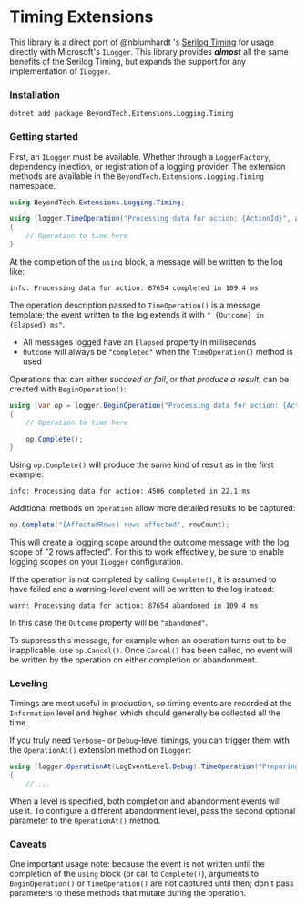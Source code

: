 # Timing Extensions

This library is a direct port of @nblumhardt 's [Serilog Timing](https://github.com/nblumhardt/serilog-timings) for usage directly with Microsoft's `ILogger`.  This library provides ***almost*** all the same benefits of the Serilog Timing, but expands the support for any implementation of `ILogger`.

### Installation

```
dotnet add package BeyondTech.Extensions.Logging.Timing
```

### Getting started

First, an `ILogger` must be available.  Whether through a `LoggerFactory`, dependency injection, or registration of a logging provider.  The extension methods are available in the `BeyondTech.Extensions.Logging.Timing` namespace.

```cs
using BeyondTech.Extensions.Logging.Timing;
```

```cs
using (logger.TimeOperation("Processing data for action: {ActionId}", action.Id))
{
    // Operation to time here
}
```

At the completion of the `using` block, a message will be written to the log like:

```
info: Processing data for action: 87654 completed in 109.4 ms
```

The operation description passed to `TimeOperation()` is a message template; the event written to the log
extends it with `" {Outcome} in {Elapsed} ms"`.

 * All messages logged have an `Elapsed` property in milliseconds
 * `Outcome` will always be `"completed"` when the `TimeOperation()` method is used

Operations that can either _succeed or fail_, or _that produce a result_, can be created with
`BeginOperation()`:

```csharp
using (var op = logger.BeginOperation("Processing data for action: {ActionId}", action.Id))
{
	// Operation to time here

	op.Complete();
}
```

Using `op.Complete()` will produce the same kind of result as in the first example:

```
info: Processing data for action: 4506 completed in 22.1 ms
```

Additional methods on `Operation` allow more detailed results to be captured:

```csharp
op.Complete("{AffectedRows} rows affected", rowCount);
```

This will create a logging scope around the outcome message with the log scope of "2 rows affected".  For this to work effectively, be sure to enable logging scopes on your `ILogger` configuration.

If the operation is not completed by calling `Complete()`, it is assumed to have failed and a
warning-level event will be written to the log instead:

```
warn: Processing data for action: 87654 abandoned in 109.4 ms
```

In this case the `Outcome` property will be `"abandoned"`.

To suppress this message, for example when an operation turns out to be inapplicable, use
`op.Cancel()`. Once `Cancel()` has been called, no event will be written by the operation on
either completion or abandonment.

### Leveling

Timings are most useful in production, so timing events are recorded at the `Information` level and
higher, which should generally be collected all the time.

If you truly need `Verbose`- or `Debug`-level timings, you can trigger them with the `OperationAt()` extension method on `ILogger`:

```csharp
using (logger.OperationAt(LogEventLevel.Debug).TimeOperation("Preparing zip archive"))
{
    // ...
```

When a level is specified, both completion and abandonment events will use it. To configure a different
abandonment level, pass the second optional parameter to the `OperationAt()` method.

### Caveats

One important usage note: because the event is not written until the completion of the `using` block
(or call to `Complete()`), arguments to `BeginOperation()` or `TimeOperation()` are not captured until then; don't
pass parameters to these methods that mutate during the operation.






















